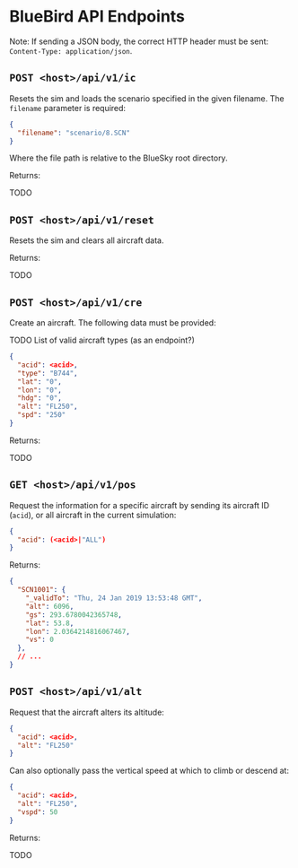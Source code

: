 
# BlueBird API Endpoints

Note: If sending a JSON body, the correct HTTP header must be sent: `Content-Type: application/json`.

## `POST <host>/api/v1/ic`

Resets the sim and loads the scenario specified in the given filename. The `filename` parameter is required:

```json
{
  "filename": "scenario/8.SCN"
}
```

Where the file path is relative to the BlueSky root directory.

Returns:

TODO

## `POST <host>/api/v1/reset`

Resets the sim and clears all aircraft data. 

Returns:

TODO

## `POST <host>/api/v1/cre`

Create an aircraft. The following data must be provided:

TODO List of valid aircraft types (as an endpoint?)

```json
{
  "acid": <acid>,
  "type": "B744",
  "lat": "0",
  "lon": "0",
  "hdg": "0",
  "alt": "FL250",
  "spd": "250"
}
```

Returns:

TODO

## `GET <host>/api/v1/pos`

Request the information for a specific aircraft by sending its aircraft ID (`acid`), or all aircraft in the current simulation:

```json
{
  "acid": (<acid>|"ALL")
}
```

Returns:

```json
{
  "SCN1001": {
    "_validTo": "Thu, 24 Jan 2019 13:53:48 GMT",
    "alt": 6096,
    "gs": 293.6780042365748,
    "lat": 53.8,
    "lon": 2.0364214816067467,
    "vs": 0
  },
  // ...
}
```

## `POST <host>/api/v1/alt`

Request that the aircraft alters its altitude:

```json
{
  "acid": <acid>,
  "alt": "FL250"
}
```

Can also optionally pass the vertical speed at which to climb or descend at:

```json
{
  "acid": <acid>,
  "alt": "FL250",
  "vspd": 50
}
```

Returns:

TODO
